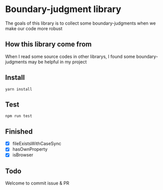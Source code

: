 # Boundary-judgment library
The goals of this library is to collect some boundary-judgments when we make our code more robust

## How this library come from
When I read some source codes in other librarys, I found some boundary-judgments may be helpful in my project

## Install
```
yarn install
```
## Test
```
npm run test
```
## Finished
- [x] fileExistsWithCaseSync
- [x] hasOwnProperty
- [x] isBrowser

## Todo
Welcome to commit issue & PR


